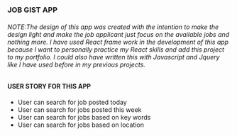 ###  JOB GIST APP
###### NOTE:The design of this app was created with the intention to make the design light and make the job applicant just focus on the available jobs and nothing more. I have used React frame work in the development of this app because I want to personally practice my React skills and add this project to my portfolio. I could also have written this with Javascript and Jquery like I have used before in my previous projects.
#### USER STORY FOR THIS APP
 * User can search for job posted today
 * User can search for jobs posted this week
 * User can search for jobs based on key words
 * User can search for jobs based on location
 